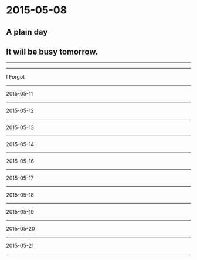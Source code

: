 # 2015-05-08
##  A plain day
##  It will be busy tomorrow.
------
****************************************************
 I Forgot 
 ************************************************
 2015-05-11
 ********************************************************************************
2015-05-12
***********************************************************************************************
2015-05-13
***************
2015-05-14
**********
2015-05-16
**********
2015-05-17
********
2015-05-18
*********
2015-05-19
*********
2015-05-20
*********
2015-05-21
******

